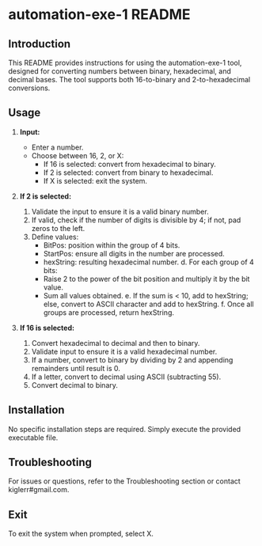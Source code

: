 # automation-exe-1 README

## Introduction

This README provides instructions for using the automation-exe-1 tool, designed for converting numbers between binary, hexadecimal, and decimal bases. The tool supports both 16-to-binary and 2-to-hexadecimal conversions.

## Usage

1. **Input:**
   - Enter a number.
   - Choose between 16, 2, or X:
     - If 16 is selected: convert from hexadecimal to binary.
     - If 2 is selected: convert from binary to hexadecimal.
     - If X is selected: exit the system.

2. **If 2 is selected:**
   1. Validate the input to ensure it is a valid binary number.
   2. If valid, check if the number of digits is divisible by 4; if not, pad zeros to the left.
   3. Define values:
      - BitPos: position within the group of 4 bits.
      - StartPos: ensure all digits in the number are processed.
      - hexString: resulting hexadecimal number.
   d. For each group of 4 bits:
      - Raise 2 to the power of the bit position and multiply it by the bit value.
      - Sum all values obtained.
   e. If the sum is < 10, add to hexString; else, convert to ASCII character and add to hexString.
   f. Once all groups are processed, return hexString.

3. **If 16 is selected:**
   1. Convert hexadecimal to decimal and then to binary.
   2. Validate input to ensure it is a valid hexadecimal number.
   3. If a number, convert to binary by dividing by 2 and appending remainders until result is 0.
   4. If a letter, convert to decimal using ASCII (subtracting 55).
   5. Convert decimal to binary.

## Installation

No specific installation steps are required. Simply execute the provided executable file.

## Troubleshooting

For issues or questions, refer to the Troubleshooting section or contact kiglerr#gmail.com.

## Exit

To exit the system when prompted, select X.
